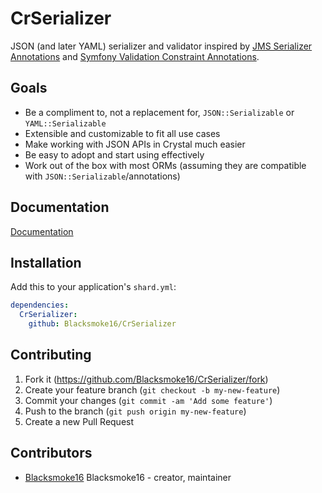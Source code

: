 # CrSerializer

JSON (and later YAML) serializer and validator inspired by [JMS Serializer Annotations](https://jmsyst.com/libs/serializer/master/reference/annotations) and [Symfony Validation Constraint Annotations](https://symfony.com/doc/current/reference/constraints.html).

## Goals

- Be a compliment to, not a replacement for, `JSON::Serializable` or `YAML::Serializable`
- Extensible and customizable to fit all use cases
- Make working with JSON APIs in Crystal much easier
- Be easy to adopt and start using effectively
- Work out of the box with most ORMs (assuming they are compatible with `JSON::Serializable`/annotations)

## Documentation

[Documentation](docs/readme.md)

## Installation

Add this to your application's `shard.yml`:

```yaml
dependencies:
  CrSerializer:
    github: Blacksmoke16/CrSerializer
```

## Contributing

1. Fork it (<https://github.com/Blacksmoke16/CrSerializer/fork>)
2. Create your feature branch (`git checkout -b my-new-feature`)
3. Commit your changes (`git commit -am 'Add some feature'`)
4. Push to the branch (`git push origin my-new-feature`)
5. Create a new Pull Request

## Contributors

- [Blacksmoke16](https://github.com/Blacksmoke16) Blacksmoke16 - creator, maintainer
